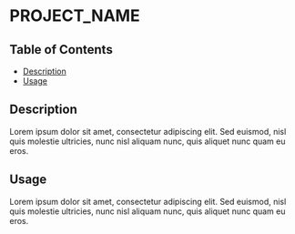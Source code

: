# PROJECT_NAME

## Table of Contents

- [Description](#description)
- [Usage](#usage)

## Description

Lorem ipsum dolor sit amet, consectetur adipiscing elit. Sed euismod, nisl quis
molestie ultricies, nunc nisl aliquam nunc, quis aliquet nunc quam eu eros.

## Usage

Lorem ipsum dolor sit amet, consectetur adipiscing elit. Sed euismod, nisl quis
molestie ultricies, nunc nisl aliquam nunc, quis aliquet nunc quam eu eros.
